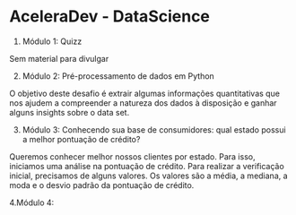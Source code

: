 # AceleraDev - DataScience

1. Módulo 1: Quizz

Sem material para divulgar

2. Módulo 2: Pré-processamento de dados em Python 

O objetivo deste desafio é extrair algumas informações quantitativas que nos ajudem a compreender a natureza dos dados à disposição e ganhar alguns insights sobre o data set.

3. Módulo 3: Conhecendo sua base de consumidores: qual estado possui a melhor pontuação de crédito?

Queremos conhecer melhor nossos clientes por estado. Para isso, iniciamos uma análise na pontuação de crédito. Para realizar a verificação inicial, precisamos de alguns valores. Os valores são a média, a mediana, a moda e o desvio padrão da pontuação de crédito.

4.Módulo 4: 
